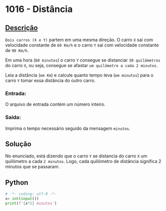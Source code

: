 # 1016 - Distância

## [Descrição](https://www.beecrowd.com.br/judge/pt/problems/view/1016)

`Dois carros (X e Y)` partem em uma mesma direção. O carro `X` sai com velocidade constante de `60 Km/h` e o carro `Y` sai com velocidade constante de `90 Km/h`.

Em uma hora (`60 minutos`) o carro `Y` consegue se distanciar `30 quilômetros` do carro `X`, ou seja, consegue se afastar `um quilômetro a cada 2 minutos`.

Leia a distância (`em Km`) e calcule quanto tempo leva (`em minutos`) para o carro `Y` tomar essa distância do outro carro.

### Entrada:
O arquivo de entrada contém um número inteiro.

### Saída:
Imprima o tempo necessário seguido da mensagem `minutos`.

## Solução

No enunciado, está dizendo que o carro `Y` se distancia do carro `X` um quilômetro a cada `2 minutos`. Logo, cada quilômetro de distância significa 2 minutos que se passaram.

## Python

```Python
# -*- coding: utf-8 -*-
x= int(input())
print(f'{x*2} minutos')
```
